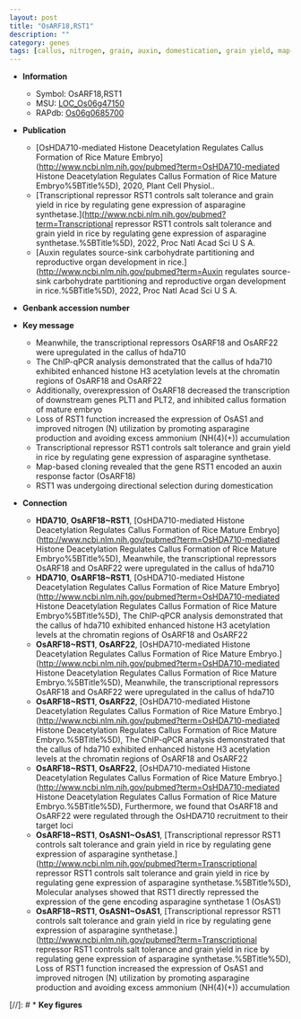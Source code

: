 ```yaml
---
layout: post
title: "OsARF18,RST1"
description: ""
category: genes
tags: [callus, nitrogen, grain, auxin, domestication, grain yield, map-based cloning, salt, tolerance, yield, salt tolerance, auxin response, transcriptional repressor]
---
```


* **Information**  
    + Symbol: OsARF18,RST1  
    + MSU: [LOC_Os06g47150](http://rice.uga.edu/cgi-bin/ORF_infopage.cgi?orf=LOC_Os06g47150)  
    + RAPdb: [Os06g0685700](https://rapdb.dna.affrc.go.jp/locus/?name=Os06g0685700)  

* **Publication**  
    + [OsHDA710-mediated Histone Deacetylation Regulates Callus Formation of Rice Mature Embryo](http://www.ncbi.nlm.nih.gov/pubmed?term=OsHDA710-mediated Histone Deacetylation Regulates Callus Formation of Rice Mature Embryo%5BTitle%5D), 2020, Plant Cell Physiol..
    + [Transcriptional repressor RST1 controls salt tolerance and grain yield in rice by regulating gene expression of asparagine synthetase.](http://www.ncbi.nlm.nih.gov/pubmed?term=Transcriptional repressor RST1 controls salt tolerance and grain yield in rice by regulating gene expression of asparagine synthetase.%5BTitle%5D), 2022, Proc Natl Acad Sci U S A.
    + [Auxin regulates source-sink carbohydrate partitioning and reproductive organ development in rice.](http://www.ncbi.nlm.nih.gov/pubmed?term=Auxin regulates source-sink carbohydrate partitioning and reproductive organ development in rice.%5BTitle%5D), 2022, Proc Natl Acad Sci U S A.

* **Genbank accession number**  

* **Key message**  
    + Meanwhile, the transcriptional repressors OsARF18 and OsARF22 were upregulated in the callus of hda710
    + The ChIP-qPCR analysis demonstrated that the callus of hda710 exhibited enhanced histone H3 acetylation levels at the chromatin regions of OsARF18 and OsARF22
    + Additionally, overexpression of OsARF18 decreased the transcription of downstream genes PLT1 and PLT2, and inhibited callus formation of mature embryo
    + Loss of RST1 function increased the expression of OsAS1 and improved nitrogen (N) utilization by promoting asparagine production and avoiding excess ammonium (NH(4)(+)) accumulation
    + Transcriptional repressor RST1 controls salt tolerance and grain yield in rice by regulating gene expression of asparagine synthetase.
    + Map-based cloning revealed that the gene RST1 encoded an auxin response factor (OsARF18)
    + RST1 was undergoing directional selection during domestication

* **Connection**  
    + __HDA710__, __OsARF18~RST1__, [OsHDA710-mediated Histone Deacetylation Regulates Callus Formation of Rice Mature Embryo](http://www.ncbi.nlm.nih.gov/pubmed?term=OsHDA710-mediated Histone Deacetylation Regulates Callus Formation of Rice Mature Embryo%5BTitle%5D),  Meanwhile, the transcriptional repressors OsARF18 and OsARF22 were upregulated in the callus of hda710
    + __HDA710__, __OsARF18~RST1__, [OsHDA710-mediated Histone Deacetylation Regulates Callus Formation of Rice Mature Embryo](http://www.ncbi.nlm.nih.gov/pubmed?term=OsHDA710-mediated Histone Deacetylation Regulates Callus Formation of Rice Mature Embryo%5BTitle%5D),  The ChIP-qPCR analysis demonstrated that the callus of hda710 exhibited enhanced histone H3 acetylation levels at the chromatin regions of OsARF18 and OsARF22
    + __OsARF18~RST1__, __OsARF22__, [OsHDA710-mediated Histone Deacetylation Regulates Callus Formation of Rice Mature Embryo.](http://www.ncbi.nlm.nih.gov/pubmed?term=OsHDA710-mediated Histone Deacetylation Regulates Callus Formation of Rice Mature Embryo.%5BTitle%5D),  Meanwhile, the transcriptional repressors OsARF18 and OsARF22 were upregulated in the callus of hda710
    + __OsARF18~RST1__, __OsARF22__, [OsHDA710-mediated Histone Deacetylation Regulates Callus Formation of Rice Mature Embryo.](http://www.ncbi.nlm.nih.gov/pubmed?term=OsHDA710-mediated Histone Deacetylation Regulates Callus Formation of Rice Mature Embryo.%5BTitle%5D),  The ChIP-qPCR analysis demonstrated that the callus of hda710 exhibited enhanced histone H3 acetylation levels at the chromatin regions  of OsARF18 and OsARF22
    + __OsARF18~RST1__, __OsARF22__, [OsHDA710-mediated Histone Deacetylation Regulates Callus Formation of Rice Mature Embryo.](http://www.ncbi.nlm.nih.gov/pubmed?term=OsHDA710-mediated Histone Deacetylation Regulates Callus Formation of Rice Mature Embryo.%5BTitle%5D),  Furthermore, we found that OsARF18 and OsARF22 were regulated through the OsHDA710 recruitment to their target loci
    + __OsARF18~RST1__, __OsASN1~OsAS1__, [Transcriptional repressor RST1 controls salt tolerance and grain yield in rice by regulating gene expression of asparagine synthetase.](http://www.ncbi.nlm.nih.gov/pubmed?term=Transcriptional repressor RST1 controls salt tolerance and grain yield in rice by regulating gene expression of asparagine synthetase.%5BTitle%5D),  Molecular analyses showed that RST1 directly repressed the expression of the gene encoding asparagine synthetase 1 (OsAS1)
    + __OsARF18~RST1__, __OsASN1~OsAS1__, [Transcriptional repressor RST1 controls salt tolerance and grain yield in rice by regulating gene expression of asparagine synthetase.](http://www.ncbi.nlm.nih.gov/pubmed?term=Transcriptional repressor RST1 controls salt tolerance and grain yield in rice by regulating gene expression of asparagine synthetase.%5BTitle%5D),  Loss of RST1 function increased the expression of OsAS1 and improved nitrogen (N) utilization by promoting asparagine production and avoiding excess ammonium (NH(4)(+)) accumulation

[//]: # * **Key figures**  


